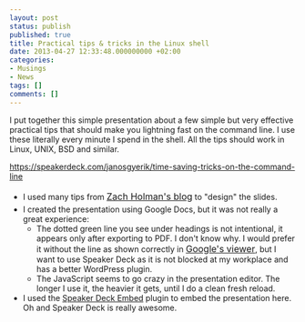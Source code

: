 ```yaml
---
layout: post
status: publish
published: true
title: Practical tips & tricks in the Linux shell
date: 2013-04-27 12:33:48.000000000 +02:00
categories:
- Musings
- News
tags: []
comments: []
---
```

I put together this simple presentation about a few simple but very effective practical tips that should make you lightning fast on the command line. I use these literally every minute I spend in the shell. All the tips should work in Linux, UNIX, BSD and similar.

https://speakerdeck.com/janosgyerik/time-saving-tricks-on-the-command-line
<ul>
	<li>I used many tips from <a style="line-height: 1.714285714; font-size: 1rem;" href="http://zachholman.com/posts/slide-design-for-developers/">Zach Holman's blog</a> to "design" the slides.</li>
	<li>I created the presentation using Google Docs, but it was not really a great experience:
<ul>
	<li>The dotted green line you see under headings is not intentional, it appears only after exporting to PDF. I don't know why. I would prefer it without the line as shown correctly in <a style="font-size: 1rem;" href="https://docs.google.com/presentation/d/13N06QfsemvTFiQLF5nC-eatlktmj5DMFAzxexwJ8TgA/pub?start=false&amp;loop=false&amp;delayms=3000">Google's viewer</a>, but I want to use Speaker Deck as it is not blocked at my workplace and has a better WordPress plugin.</li>
	<li>The JavaScript seems to go crazy in the presentation editor. The longer I use it, the heavier it gets, until I do a clean fresh reload.</li>
</ul>
</li>
	<li>I used the <a href="http://wordpress.org/extend/plugins/speakerdeck-embed/">Speaker Deck Embed</a> plugin to embed the presentation here. Oh and Speaker Deck is really awesome.</li>
</ul>
